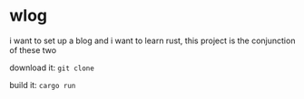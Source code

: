 # wlog

i want to set up a blog and i want to learn rust, this project is the conjunction of these two

download it:
`git clone`

build it:
`cargo run`